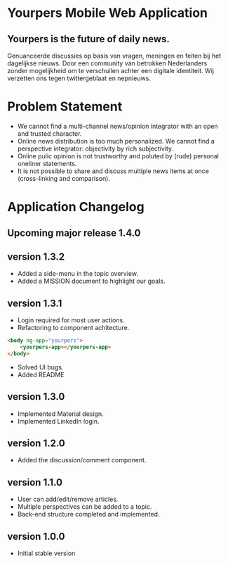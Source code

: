 # Yourpers Mobile Web Application
## Yourpers is the future of daily news.

Genuanceerde discussies op basis van vragen, meningen en feiten bij het dagelijkse nieuws.
Door een community van betrokken Nederlanders zonder mogelijkheid om te verschuilen achter een digitale identiteit. 
Wij verzetten ons tegen twittergeblaat en nepnieuws.

# Problem Statement
* We cannot find a multi-channel news/opinion integrator with an open and trusted character.
* Online news distribution is too much personalized. We cannot find a perspective integrator: objectivity by rich subjectivity.
* Online pulic opinion is not trustworthy and poluted by (rude) personal oneliner statements.
* It is not possible to share and discuss multiple news items at once (cross-linking and comparison).

# Application Changelog
## Upcoming major release 1.4.0

## version 1.3.2
* Added a side-menu in the topic overview.
* Added a MISSION document to highlight our goals.

## version 1.3.1
* Login required for most user actions.
* Refactoring to component achitecture.
```html
<body ng-app="yourpers">
    <yourpers-app></yourpers-app>
</body>
```
* Solved UI bugs.
* Added README

## version 1.3.0
* Implemented Material design.
* Implemented LinkedIn login.

## version 1.2.0
* Added the discussion/comment component.

## version 1.1.0
* User can add/edit/remove articles.
* Multiple perspectives can be added to a topic.
* Back-end structure completed and implemented.

## version 1.0.0
* Initial stable version